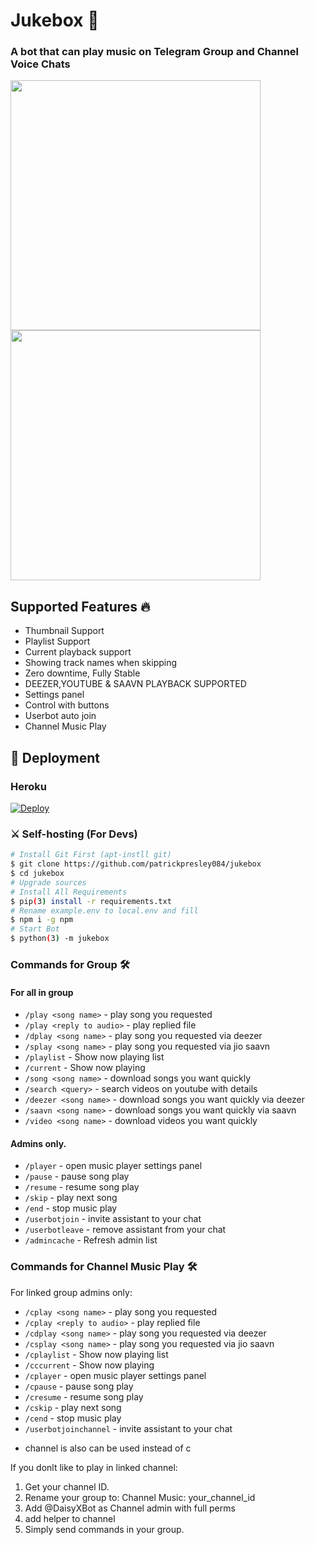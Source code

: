 <h1 align="centre">Jukebox 🎵</h1>

### A bot that can play music on Telegram Group and Channel Voice Chats

<p align="left">
  <a href="https://telegra.ph/file/3d14b9883baccf71f2229.jpg">
     <img height="400px" src="https://telegra.ph/file/3d14b9883baccf71f2229.jpg">
  </a>
  <a href="https://telegra.ph/file/23cfc4db1ff66d78429b5.jpg">
     <img height="400px" src="https://telegra.ph/file/23cfc4db1ff66d78429b5.jpg">
  </a>
</p>

<h2> Supported Features 🔥 </h2>

- Thumbnail Support
- Playlist Support
- Current playback support
- Showing track names when skipping
- Zero downtime, Fully Stable
- DEEZER,YOUTUBE & SAAVN PLAYBACK SUPPORTED
- Settings panel
- Control with buttons
- Userbot auto join
- Channel Music Play

## 🚀 Deployment

### Heroku

[![Deploy](https://www.herokucdn.com/deploy/button.svg)](https://heroku.com/deploy?template=https://github.com/patrickpresley084/jukebox)


### ⚔ Self-hosting (For Devs) 
```sh
# Install Git First (apt-instll git)
$ git clone https://github.com/patrickpresley084/jukebox
$ cd jukebox
# Upgrade sources
# Install All Requirements 
$ pip(3) install -r requirements.txt
# Rename example.env to local.env and fill
$ npm i -g npm
# Start Bot 
$ python(3) -m jukebox
```

### Commands for Group 🛠
#### For all in group

- `/play <song name>` - play song you requested
- `/play <reply to audio>` - play replied file
- `/dplay <song name>` - play song you requested via deezer
- `/splay <song name>` - play song you requested via jio saavn
- `/playlist` - Show now playing list
- `/current` - Show now playing
- `/song <song name>` - download songs you want quickly
- `/search <query>` - search videos on youtube with details
- `/deezer <song name>` - download songs you want quickly via deezer
- `/saavn <song name>` - download songs you want quickly via saavn
- `/video <song name>` - download videos you want quickly

#### Admins only.
- `/player` - open music player settings panel
- `/pause` - pause song play
- `/resume` - resume song play
- `/skip` - play next song
- `/end` - stop music play
- `/userbotjoin` - invite assistant to your chat
- `/userbotleave` - remove assistant from your chat
- `/admincache` - Refresh admin list

### Commands for Channel Music Play 🛠
For linked group admins only:
- `/cplay <song name>` - play song you requested
- `/cplay <reply to audio>` - play replied file
- `/cdplay <song name>` - play song you requested via deezer
- `/csplay <song name>` - play song you requested via jio saavn
- `/cplaylist` - Show now playing list
- `/cccurrent` - Show now playing
- `/cplayer` - open music player settings panel
- `/cpause` - pause song play
- `/cresume` - resume song play
- `/cskip` - play next song
- `/cend` - stop music play
- `/userbotjoinchannel` - invite assistant to your chat
* channel is also can be used instead of c

If you donlt like to play in linked channel:
 1. Get your channel ID.
 2. Rename your group to: Channel Music: your_channel_id
 3. Add @DaisyXBot as Channel admin with full perms
 4. add helper to channel
 5. Simply send commands in your group.

